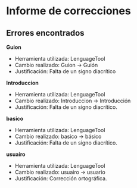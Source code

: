 # Informe de correcciones

## Errores encontrados

__Guion__
- Herramienta utilizada: LenguageTool
- Cambio realizado: Guion -> Guión
- Justificación: Falta de un signo diacrítico

__Introduccion__

- Herramienta utilizada: LenguageTool
- Cambio realizado: Introduccion -> Introducción
- Justificación: Falta de un signo diacrítico.

__basico__

- Herramienta utilizada: LenguageTool
- Cambio realizado: basico -> básico
- Justificación: Falta de un signo diacrítico.

__usuairo__

- Herramienta utilizada: LenguageTool
- Cambio realizado: usuairo -> usuario
- Justificación: Corrección ortográfica.
